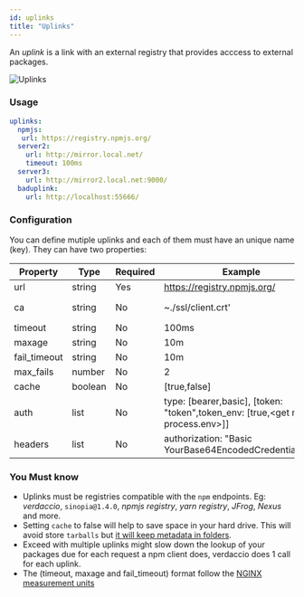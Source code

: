 ```yaml
---
id: uplinks
title: "Uplinks"
---
```

An *uplink* is a link with an external registry that provides acccess to external packages.

![Uplinks](/img/uplinks.png)

### Usage

```yaml
uplinks:
  npmjs:
   url: https://registry.npmjs.org/
  server2:
    url: http://mirror.local.net/
    timeout: 100ms
  server3:
    url: http://mirror2.local.net:9000/
  baduplink:
    url: http://localhost:55666/
```

### Configuration

You can define mutiple uplinks and each of them must have an unique name (key). They can have two properties:

| Property     | Type    | Required | Example                                                                             | Support | Description                                                                                                        | Default    |
| ------------ | ------- | -------- | ----------------------------------------------------------------------------------- | ------- | ------------------------------------------------------------------------------------------------------------------ | ---------- |
| url          | string  | Yes      | https://registry.npmjs.org/                                                         | all     | The registry url                                                                                                   | npmjs      |
| ca           | string  | No       | ~./ssl/client.crt'                                                                  | all     | SSL path certificate                                                                                               | No default |
| timeout      | string  | No       | 100ms                                                                               | all     | set new timeout for the request                                                                                    | 30s        |
| maxage       | string  | No       | 10m                                                                                 | all     | limit maximun failure request                                                                                      | 2m         |
| fail_timeout | string  | No       | 10m                                                                                 | all     | defines max time when a request becomes a failure                                                                  | 5m         |
| max_fails    | number  | No       | 2                                                                                   | all     | limit maximun failure request                                                                                      | 2          |
| cache        | boolean | No       | [true,false]                                                                        | >= 2.1  | avoid cache tarballs                                                                                               | true       |
| auth         | list    | No       | type: [bearer,basic], [token: "token",token_env: [true,\<get name process.env\>]] | >= 2.5  | assigns the header 'Authorization' see: http://blog.npmjs.org/post/118393368555/deploying-with-npm-private-modules | disabled   |
| headers      | list    | No       | authorization: "Basic YourBase64EncodedCredentials=="                               | all     | list of custom headers for the uplink                                                                              | disabled   |

### You Must know

* Uplinks must be registries compatible with the `npm` endpoints. Eg: *verdaccio*, `sinopia@1.4.0`, *npmjs registry*, *yarn registry*, *JFrog*, *Nexus* and more.
* Setting `cache` to false will help to save space in your hard drive. This will avoid store `tarballs` but [it will keep metadata in folders](https://github.com/verdaccio/verdaccio/issues/391).
* Exceed with multiple uplinks might slow down the lookup of your packages due for each request a npm client does, verdaccio does 1 call for each uplink.
* The (timeout, maxage and fail_timeout) format follow the [NGINX measurement units](http://nginx.org/en/docs/syntax.html)